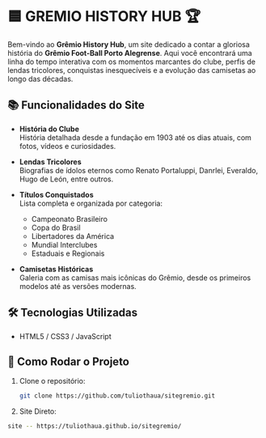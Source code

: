 # 🟦 GREMIO HISTORY HUB 🏆

Bem-vindo ao **Grêmio History Hub**, um site dedicado a contar a gloriosa história do **Grêmio Foot-Ball Porto Alegrense**. Aqui você encontrará uma linha do tempo interativa com os momentos marcantes do clube, perfis de lendas tricolores, conquistas inesquecíveis e a evolução das camisetas ao longo das décadas.

## 📚 Funcionalidades do Site

- **História do Clube**  
  História detalhada desde a fundação em 1903 até os dias atuais, com fotos, vídeos e curiosidades.

- **Lendas Tricolores**  
  Biografias de ídolos eternos como Renato Portaluppi, Danrlei, Everaldo, Hugo de León, entre outros.

- **Títulos Conquistados**  
  Lista completa e organizada por categoria:
  - Campeonato Brasileiro
  - Copa do Brasil
  - Libertadores da América
  - Mundial Interclubes
  - Estaduais e Regionais

- **Camisetas Históricas**  
  Galeria com as camisas mais icônicas do Grêmio, desde os primeiros modelos até as versões modernas.

## 🛠️ Tecnologias Utilizadas

- HTML5 / CSS3 / JavaScript   

## 🚀 Como Rodar o Projeto

1. Clone o repositório:
   ```bash
   git clone https://github.com/tuliothaua/sitegremio.git 
   ```

2. Site Direto:
  ```bash
  site -- https://tuliothaua.github.io/sitegremio/  
  ```
